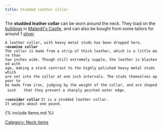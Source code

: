 ```yaml
---
title: Studded leather collar
---
```


The **studded leather collar** can be worn around the neck. They load on
the [bulldogs](bulldog "wikilink") in [Malardil's
Castle](Malardil's_Castle "wikilink"), and can also be bought from some
tailors for around 1 [silver](silver "wikilink").

`A leather collar, with heavy metal studs has been dropped here.`
`>`**`examine collar`**
`The collar is made from a strip of thick leather, which is a little more than`
`two inches wide. Though still extremely supple, the leather is blackened with`
`age, making a stark contrast to the highly polished heavy metal studs which   `
`are set into the collar at one inch intervals. The studs themselves appear to`
`be made from iron, judging by the weight of the collar, and are shaped such   `
`that they present a sharply pointed outer edge.`

`>`**`consider collar`**
`It is a studded leather collar.`
`It weighs about one pound.`

{% include Items.md %}

[Category: Neck items](Category:_Neck_items "wikilink")